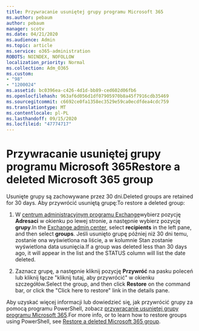 ```yaml
---
title: Przywracanie usuniętej grupy programu Microsoft 365
ms.author: pebaum
author: pebaum
manager: scotv
ms.date: 04/21/2020
ms.audience: Admin
ms.topic: article
ms.service: o365-administration
ROBOTS: NOINDEX, NOFOLLOW
localization_priority: Normal
ms.collection: Adm_O365
ms.custom:
- "98"
- "1200024"
ms.assetid: bc0396ea-c426-4d1d-bb89-ced602d06fb6
ms.openlocfilehash: 963af6d056d1df07905970b8a45f7916cdb35469
ms.sourcegitcommit: c6692ce0fa1358ec3529e59ca0ecdfdea4cdc759
ms.translationtype: MT
ms.contentlocale: pl-PL
ms.lasthandoff: 09/15/2020
ms.locfileid: "47774717"
---
```

# <a name="restore-a-deleted-microsoft-365-group"></a><span data-ttu-id="ae8fb-102">Przywracanie usuniętej grupy programu Microsoft 365</span><span class="sxs-lookup"><span data-stu-id="ae8fb-102">Restore a deleted Microsoft 365 group</span></span>

<span data-ttu-id="ae8fb-103">Usunięte grupy są zachowywane przez 30 dni.</span><span class="sxs-lookup"><span data-stu-id="ae8fb-103">Deleted groups are retained for 30 days.</span></span> <span data-ttu-id="ae8fb-104">Aby przywrócić usuniętą grupę:</span><span class="sxs-lookup"><span data-stu-id="ae8fb-104">To restore a deleted group:</span></span>
  
1. <span data-ttu-id="ae8fb-105">W [centrum administracyjnym programu Exchange](https://outlook.office365.com/ecp/)wybierz pozycję **Adresaci** w okienku po lewej stronie, a następnie wybierz pozycję **grupy**.</span><span class="sxs-lookup"><span data-stu-id="ae8fb-105">In the [Exchange admin center](https://outlook.office365.com/ecp/), select **recipients** in the left pane, and then select **groups**.</span></span> <span data-ttu-id="ae8fb-106">Jeśli usunięto grupę później niż 30 dni temu, zostanie ona wyświetlona na liście, a w kolumnie Stan zostanie wyświetlona data usunięcia.</span><span class="sxs-lookup"><span data-stu-id="ae8fb-106">If a group was deleted less than 30 days ago, it will appear in the list and the STATUS column will list the date deleted.</span></span>

2. <span data-ttu-id="ae8fb-107">Zaznacz grupę, a następnie kliknij pozycję **Przywróć** na pasku poleceń lub kliknij łącze "kliknij tutaj, aby przywrócić" w okienku szczegółów.</span><span class="sxs-lookup"><span data-stu-id="ae8fb-107">Select the group, and then click **Restore** on the command bar, or click the "Click here to restore" link in the details pane.</span></span>

<span data-ttu-id="ae8fb-108">Aby uzyskać więcej informacji lub dowiedzieć się, jak przywrócić grupy za pomocą programu PowerShell, zobacz [przywracanie usuniętej grupy programu Microsoft 365](https://go.microsoft.com/fwlink/?linkid=867802).</span><span class="sxs-lookup"><span data-stu-id="ae8fb-108">For more info, or to learn how to restore groups using PowerShell, see [Restore a deleted Microsoft 365 group](https://go.microsoft.com/fwlink/?linkid=867802).</span></span>
  